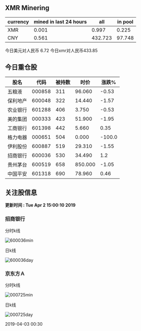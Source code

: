## XMR Minering

|currency|mined in last 24 hours|all|in pool|
|---|---|---|---|
|XMR|0.001|0.997|0.225|
|CNY|0.561|432.723|97.748|

今日美元对人民币 6.72	今日xmr对人民币433.85


## 今日重仓股 

|股名|代码|被持数|时价|涨跌%|
|---|---|---|---|---|
|五粮液|000858|311|96.060|-0.53|
|保利地产|600048|322|14.440|-1.57|
|农业银行|601288|406|3.750|-0.53|
|美的集团|000333|423|51.900|-1.95|
|工商银行|601398|442|5.660|0.35|
|格力电器|000651|504|0.000|-100.0|
|伊利股份|600887|519|29.310|-1.55|
|招商银行|600036|530|34.490|1.2|
|贵州茅台|600519|658|850.000|-1.05|
|中国平安|601318|690|78.960|0.46|

## 关注股信息
**更新时间 : Tue Apr  2 15:00:10 2019**
### 招商银行 
分时k线

![600036min](http://image.sinajs.cn/newchart/min/n/sh600036.gif)

日k线

![600036day](http://image.sinajs.cn/newchart/daily/n/sh600036.gif)

### 京东方Ａ 
分时k线

![000725min](http://image.sinajs.cn/newchart/min/n/sz000725.gif)

日k线

![000725day](http://image.sinajs.cn/newchart/daily/n/sz000725.gif)

2019-04-03 00:30